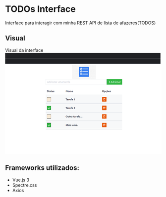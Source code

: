 # TODOs Interface
Interface para interagir com minha REST API de lista de afazeres(TODOS)

## Visual
Visual da interface 
![alt text](./assets/Visual.png)
## Frameworks utilizados:
- Vue.js 3
- Spectre.css
- Axios